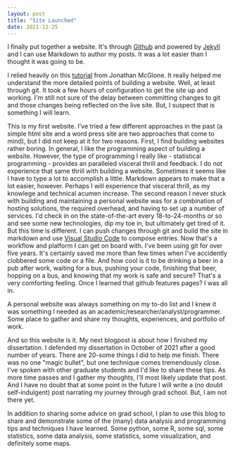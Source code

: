 ```yaml
---
layout: post
title: "Site Launched"
date: 2021-12-25
---
```


I finally put together a website. It's through [Github](https://github.com/) and powered by [Jekyll](http://jekyllrb.com) and I can use Markdown to author my posts. It was a lot easier than I thought it was going to be. 

I relied heavily on this [tutorial](http://jmcglone.com/guides/github-pages/) from Jonathan McGlone. It really helped me understand the more detailed points of building a website. Well, at least through git. It took a few hours of configuration to get the site up and working. I'm still not sure of the delay between committing changes to git and those changes being reflected on the live site. But, I suspect that is something I will learn.

This is my first website. I've tried a few different approaches in the past (a simple html site and a word press site are two approaches that come to mind), but I did not keep at it for two reasons. First, I find building websites rather boring. In general, I like the programming aspect of building a website. However, the type of programming I really like - statistical programming - provides an paralleled visceral thrill and feedback. I do not experience that same thrill with building a website. Sometimes it seems like I have to type a lot to accomplish a little. Markdown appears to make that a lot easier, however. Perhaps I will experience that visceral thrill, as my knowlege and technical acumen increase. The second reason I never stuck with building and maintaining a personal website was for a combination of hosting solutions, the required overhead, and having to set up a number of services. I'd check in on the state-of-the-art every 18-to-24-months or so and see some new technologies, dip my toe in, but ultimately get tired of it. But this time is different. I can push changes through git and build the site in markdown and use [Visual Studio Code](https://code.visualstudio.com/) to compose entries. Now that's a workflow and platform I can get on board with. I've been using git for over five years. It's certainly saved me more than few times when I've accidently clobbered some code or a file. And how cool is it to be drinking a beer in a pub after work, waiting for a bus, pushing your code, finishing that beer, hopping on a bus, and knowing that my work is safe and secure? That's a very comforting feeling. Once I learned that github features pages? I was all in.  

A personal website was always something on my to-do list and I knew it was something I needed as an academic/researcher/analyst/programmer. Some place to gather and share my thoughts, experiences, and portfolio of work. 

And so this website is it. My next blogpost is about how I finished my dissertation. I defended my dissertation in October of 2021 after a good number of years. There are 20-some things I did to help me finish. There was no one "magic bullet", but one technique comes tremendously close. I've spoken with other graduate students and I'd like to share these tips. As more time passes and I gather my thoughts, I'll most likely update that post. And I have no doubt that at some point in the future I will write a (no doubt self-indulgent) post narrating my journey through grad school. But, I am not there yet. 

In addition to sharing some advice on grad school, I plan to use this blog to share and demonstrate some of the (many) data analysis and programming tips and techniques I have learned. Some python, some R, some sql, some statistics, some data analysis, some statistics, some visualization, and definitely some maps.


